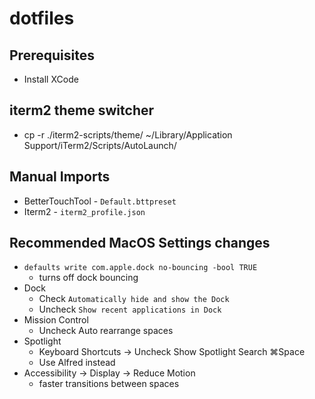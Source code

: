 # dotfiles

## Prerequisites

- Install XCode

## iterm2 theme switcher

- cp -r ./iterm2-scripts/theme/ ~/Library/Application Support/iTerm2/Scripts/AutoLaunch/

## Manual Imports

- BetterTouchTool - `Default.bttpreset`
- Iterm2 - `iterm2_profile.json`

## Recommended MacOS Settings changes

- `defaults write com.apple.dock no-bouncing -bool TRUE`
  - turns off dock bouncing
- Dock
  - Check `Automatically hide and show the Dock`
  - Uncheck `Show recent applications in Dock`
- Mission Control
  - Uncheck Auto rearrange spaces
- Spotlight
  - Keyboard Shortcuts -> Uncheck Show Spotlight Search ⌘Space
  - Use Alfred instead
- Accessibility -> Display -> Reduce Motion
  - faster transitions between spaces
